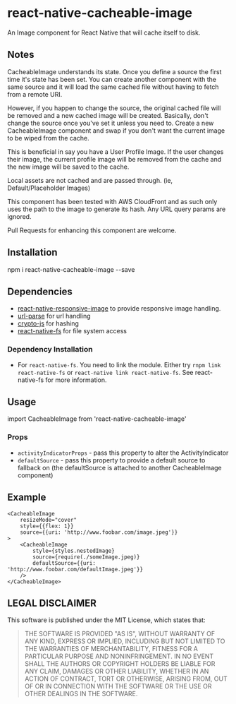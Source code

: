# react-native-cacheable-image
An Image component for React Native that will cache itself to disk. 

## Notes
CacheableImage understands its state. Once you define a source the first time it's state has been set. You can create another component with the same source and it will load the same cached file without having to fetch from a remote URI.

However, if you happen to change the source, the original cached file will be removed and a new cached image will be created. Basically, don't change the source once you've set it unless you need to. Create a new CacheableImage component and swap if you don't want the current image to be wiped from the cache.

This is beneficial in say you have a User Profile Image.  If the user changes their image, the current profile image will be removed from the cache and the new image will be saved to the cache. 

Local assets are not cached and are passed through. (ie, Default/Placeholder Images) 

This component has been tested with AWS CloudFront and as such only uses the path to the image to generate its hash. Any URL query params are ignored. 

Pull Requests for enhancing this component are welcome.    

## Installation
npm i react-native-cacheable-image --save

## Dependencies
- [react-native-responsive-image](https://github.com/Dharmoslap/react-native-responsive-image) to provide responsive image handling.
- [url-parse](https://github.com/unshiftio/url-parse) for url handling
- [crypto-js](https://github.com/brix/crypto-js) for hashing
- [react-native-fs](https://github.com/johanneslumpe/react-native-fs) for file system access

### Dependency Installation
- For `react-native-fs`. You need to link the module. Either try `rnpm link react-native-fs` or `react-native link react-native-fs`. See react-native-fs for more information. 

## Usage
import CacheableImage from 'react-native-cacheable-image'

### Props

* `activityIndicatorProps` - pass this property to alter the ActivityIndicator
* `defaultSource`           - pass this property to provide a default source to fallback on (the defaultSource is attached to another CacheableImage component)


## Example

    <CacheableImage 
        resizeMode="cover"
        style={{flex: 1}}
        source={{uri: 'http://www.foobar.com/image.jpeg'}}
    >
	    <CacheableImage
            style={styles.nestedImage}
            source={require(./someImage.jpeg)}
            defaultSource={{uri: 'http://www.foobar.com/defaultImage.jpeg'}}
        />
    </CacheableImage>
 

LEGAL DISCLAIMER
----------------

This software is published under the MIT License, which states that:

> THE SOFTWARE IS PROVIDED "AS IS", WITHOUT WARRANTY OF ANY KIND, EXPRESS OR
> IMPLIED, INCLUDING BUT NOT LIMITED TO THE WARRANTIES OF MERCHANTABILITY,
> FITNESS FOR A PARTICULAR PURPOSE AND NONINFRINGEMENT. IN NO EVENT SHALL THE
> AUTHORS OR COPYRIGHT HOLDERS BE LIABLE FOR ANY CLAIM, DAMAGES OR OTHER
> LIABILITY, WHETHER IN AN ACTION OF CONTRACT, TORT OR OTHERWISE, ARISING FROM,
> OUT OF OR IN CONNECTION WITH THE SOFTWARE OR THE USE OR OTHER DEALINGS IN THE
> SOFTWARE.
    
